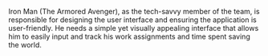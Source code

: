  Iron Man (The Armored Avenger), as the tech-savvy member of the
team, is responsible for designing the user interface and ensuring the application
is user-friendly. He needs a simple yet visually appealing interface that allows
him to easily input and track his work assignments and time spent saving the
world.